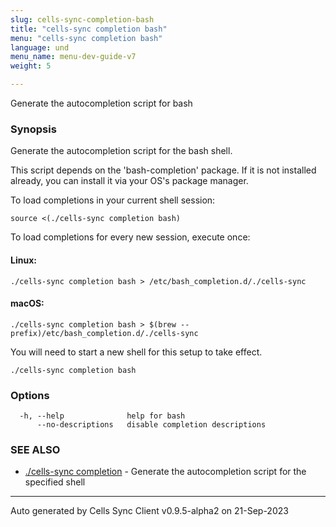 ```yaml
---
slug: cells-sync-completion-bash
title: "cells-sync completion bash"
menu: "cells-sync completion bash"
language: und
menu_name: menu-dev-guide-v7
weight: 5

---
```

Generate the autocompletion script for bash

### Synopsis

Generate the autocompletion script for the bash shell.

This script depends on the 'bash-completion' package.
If it is not installed already, you can install it via your OS's package manager.

To load completions in your current shell session:

	source <(./cells-sync completion bash)

To load completions for every new session, execute once:

#### Linux:

	./cells-sync completion bash > /etc/bash_completion.d/./cells-sync

#### macOS:

	./cells-sync completion bash > $(brew --prefix)/etc/bash_completion.d/./cells-sync

You will need to start a new shell for this setup to take effect.


```
./cells-sync completion bash
```

### Options

```
  -h, --help              help for bash
      --no-descriptions   disable completion descriptions
```

### SEE ALSO

* [./cells-sync completion](../cells-sync-completion)	 - Generate the autocompletion script for the specified shell


---
Auto generated by Cells Sync Client v0.9.5-alpha2 on 21-Sep-2023
